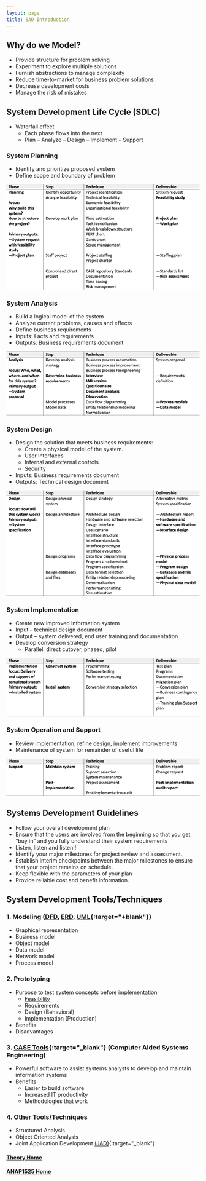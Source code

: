 ```yaml
---
layout: page
title: SAD Introduction
---
```


## Why do we Model?
* Provide structure for problem solving
* Experiment to explore multiple solutions
* Furnish abstractions to manage complexity
* Reduce time-to-market for business problem solutions
* Decrease development costs
* Manage the risk of mistakes

## System Development Life Cycle (SDLC)
* Waterfall effect
  * Each phase flows into the next
  * Plan – Analyze – Design – Implement – Support

### System Planning
* Identify and prioritize proposed system
* Define scope and boundary of problem

![sdlc-1](files/sdlc-1.jpg)

### System Analysis
* Build a logical model of the system
* Analyze current problems, causes and effects
* Define business requirements
* Inputs: Facts and requirements
* Outputs: Business requirements document

![sdlc-2](files/sdlc-2.jpg)

### System Design
* Design the solution that meets business requirements:
  * Create a physical model of the system.
  * User interfaces
  * Internal and external controls
  * Security
* Inputs: Business requirements document
* Outputs: Technical design document

![sdlc-3](files/sdlc-3.jpg)

### System Implementation
* Create new improved information system
* Input – technical design document
* Output – system delivered, end user training and documentation
* Develop conversion strategy
  * Parallel, direct cutover, phased, pilot

![sdlc-4](files/sdlc-4.jpg)

### System Operation and Support
* Review implementation, refine design, implement improvements
* Maintenance of system for remainder of useful life

![sdlc-5](files/sdlc-5.jpg)

## Systems Development Guidelines
 * Follow your overall development plan
* Ensure that the users are involved from the beginning so that you get “buy in” and you fully understand their system requirements
* Listen, listen and listen!!
* Identify your major milestones for project review and assessment.
* Establish interim checkpoints between the major milestones to ensure that your project remains on schedule.
* Keep flexible with the parameters of your plan
* Provide reliable cost and benefit information.

## System Development Tools/Techniques
### 1. Modeling ([DFD](../dfd/), [ERD](../erd), [UML](https://www.uml.org/){:target="+blank"})
* Graphical representation
* Business model
* Object model
* Data model
* Network model
* Process model

### 2. Prototyping
* Purpose to test system concepts before implementation
  * [Feasibility](feasibility.md)
  * Requirements
  * Design (Behavioral)
  * Implementation (Production)
* Benefits
* Disadvantages

### 3. [CASE Tools](https://www.geeksforgeeks.org/computer-aided-software-engineering-case/){:target="_blank"} (Computer Aided Systems Engineering)
* Powerful software to assist systems analysts to develop and maintain information systems
* Benefits
  * Easier to build software
  * Increased IT productivity
  * Methodologies that work

### 4. Other Tools/Techniques
* Structured Analysis
* Object Oriented Analysis
* Joint Application Development [(JAD)](https://searchsoftwarequality.techtarget.com/definition/JAD){:target="_blank"}

#### [Theory Home](index.md)
#### [ANAP1525 Home](../)